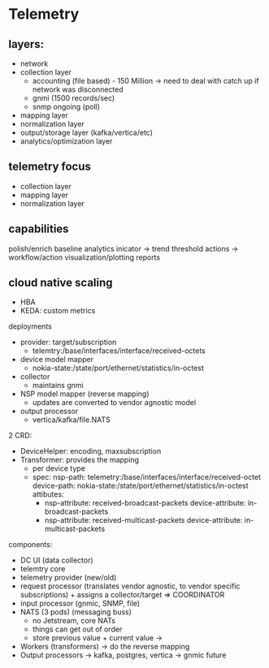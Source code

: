 # Telemetry

## layers:

- network
- collection layer
    - accounting (file based) - 150 Million -> need to deal with catch up if network was disconnected
    - gnmi (1500 records/sec)
    - snmp ongoing (poll)
- mapping layer
- normalization layer
- output/storage layer (kafka/vertica/etc)
- analytics/optimization layer

## telemetry focus
- collection layer
- mapping layer
- normalization layer

## capabilities

polish/enrich
baseline analytics
inicator -> trend
threshold actions -> workflow/action
visualization/plotting
reports

## cloud native scaling

- HBA
- KEDA: custom metrics

deployments

- provider: target/subscription
    - telemtry:/base/interfaces/interface/received-octets
- device model mapper
    - nokia-state:/state/port/ethernet/statistics/in-octest
- collector
    - maintains gnmi
- NSP model mapper (reverse mapping)
    - updates are converted to vendor agnostic model
- output processor
    - vertica/kafka/file.NATS

2 CRD:
- DeviceHelper: encoding, maxsubscription
- Transformer: provides the mapping
    - per device type
    - spec:
        nsp-path: telemetry:/base/interfaces/interface/received-octet
        device-path: nokia-state:/state/port/ethernet/statistics/in-octest
        attibutes:
        - nsp-attribute: received-broadcast-packets
          device-attribute: in-broadcast-packets
        - nsp-attribute: received-multicast-packets
          device-attribute: in-multicast-packets

components:
- DC UI (data collector)
- telemtry core
- telemetry provider (new/old)
- request processor (translates vendor agnostic, to vendor specific subscriptions) + assigns a collector/target => COORDINATOR
- input processor (gnmic, SNMP, file)
- NATS (3 pods) (messaging buss)
    - no Jetstream, core NATs
    - things can get out of order
    - store previous value + current value ->
- Workers (transformers) -> do the reverse mapping
- Output processors -> kafka, postgres, vertica ->  gnmic future